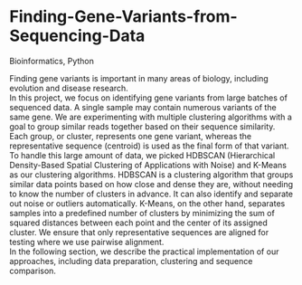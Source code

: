 # Finding-Gene-Variants-from-Sequencing-Data
Bioinformatics, Python

Finding gene variants is important in many areas of biology, including evolution and disease 
research.  
In this project, we focus on identifying gene variants from large batches of sequenced data. 
A single sample may contain numerous variants of the same gene. We are experimenting 
with multiple clustering algorithms with a goal to group similar reads together based on 
their sequence similarity. Each group, or cluster, represents one gene variant, whereas the 
representative sequence (centroid) is used as the final form of that variant.  
To handle this large amount of data, we picked HDBSCAN (Hierarchical Density-Based 
Spatial Clustering of Applications with Noise) and K-Means as our clustering algorithms. 
HDBSCAN is a clustering algorithm that groups similar data points based on how close and 
dense they are, without needing to know the number of clusters in advance. It can also 
identify and separate out noise or outliers automatically. 
K-Means, on the other hand, separates samples into a predefined number of clusters by 
minimizing the sum of squared distances between each point and the center of its 
assigned cluster. 
We ensure that only representative sequences are aligned for testing where we use 
pairwise alignment.  
In the following section, we describe the practical implementation of our approaches, 
including data preparation, clustering and sequence comparison.
